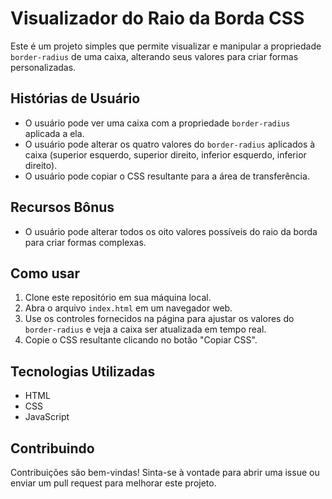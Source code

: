 # Visualizador do Raio da Borda CSS

Este é um projeto simples que permite visualizar e manipular a propriedade `border-radius` de uma caixa, alterando seus valores para criar formas personalizadas.

## Histórias de Usuário

- O usuário pode ver uma caixa com a propriedade `border-radius` aplicada a ela.
- O usuário pode alterar os quatro valores do `border-radius` aplicados à caixa (superior esquerdo, superior direito, inferior esquerdo, inferior direito).
- O usuário pode copiar o CSS resultante para a área de transferência.

## Recursos Bônus

- O usuário pode alterar todos os oito valores possíveis do raio da borda para criar formas complexas.

## Como usar

1. Clone este repositório em sua máquina local.
2. Abra o arquivo `index.html` em um navegador web.
3. Use os controles fornecidos na página para ajustar os valores do `border-radius` e veja a caixa ser atualizada em tempo real.
4. Copie o CSS resultante clicando no botão "Copiar CSS".

## Tecnologias Utilizadas

- HTML
- CSS
- JavaScript

## Contribuindo

Contribuições são bem-vindas! Sinta-se à vontade para abrir uma issue ou enviar um pull request para melhorar este projeto.
